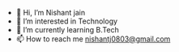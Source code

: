 - 👋 Hi, I’m Nishant jain
- 👀 I’m interested in Technology
- 🌱 I’m currently learning B.Tech 
- 📫 How to reach me nishantj0803@gmail.com
  


<!---
nishantj0803/nishantj0803 is a ✨ special ✨ repository because its `README.md` (this file) appears on your GitHub profile.
You can click the Preview link to take a look at your changes.
--->
